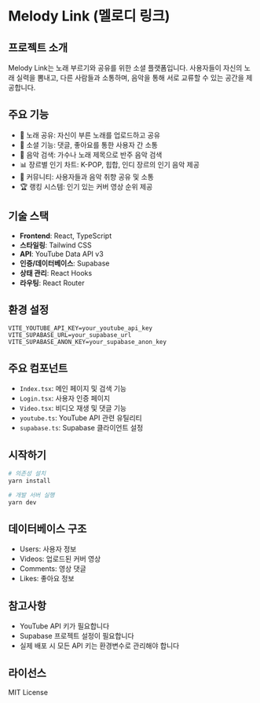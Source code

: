 

# Melody Link (멜로디 링크)

## 프로젝트 소개
Melody Link는 노래 부르기와 공유를 위한 소셜 플랫폼입니다. 사용자들이 자신의 노래 실력을 뽐내고, 다른 사람들과 소통하며, 음악을 통해 서로 교류할 수 있는 공간을 제공합니다.

## 주요 기능
- 🎤 노래 공유: 자신이 부른 노래를 업로드하고 공유
- 💬 소셜 기능: 댓글, 좋아요를 통한 사용자 간 소통
- 🎵 음악 검색: 가수나 노래 제목으로 반주 음악 검색
- 📊 장르별 인기 차트: K-POP, 힙합, 인디 장르의 인기 음악 제공
- 👥 커뮤니티: 사용자들과 음악 취향 공유 및 소통
- 🏆 랭킹 시스템: 인기 있는 커버 영상 순위 제공

## 기술 스택
- **Frontend**: React, TypeScript
- **스타일링**: Tailwind CSS
- **API**: YouTube Data API v3
- **인증/데이터베이스**: Supabase
- **상태 관리**: React Hooks
- **라우팅**: React Router

## 환경 설정
```env
VITE_YOUTUBE_API_KEY=your_youtube_api_key
VITE_SUPABASE_URL=your_supabase_url
VITE_SUPABASE_ANON_KEY=your_supabase_anon_key
```

## 주요 컴포넌트
- `Index.tsx`: 메인 페이지 및 검색 기능
- `Login.tsx`: 사용자 인증 페이지
- `Video.tsx`: 비디오 재생 및 댓글 기능
- `youtube.ts`: YouTube API 관련 유틸리티
- `supabase.ts`: Supabase 클라이언트 설정

## 시작하기
```bash
# 의존성 설치
yarn install

# 개발 서버 실행
yarn dev
```

## 데이터베이스 구조
- Users: 사용자 정보
- Videos: 업로드된 커버 영상
- Comments: 영상 댓글
- Likes: 좋아요 정보

## 참고사항
- YouTube API 키가 필요합니다
- Supabase 프로젝트 설정이 필요합니다
- 실제 배포 시 모든 API 키는 환경변수로 관리해야 합니다

## 라이선스
MIT License
